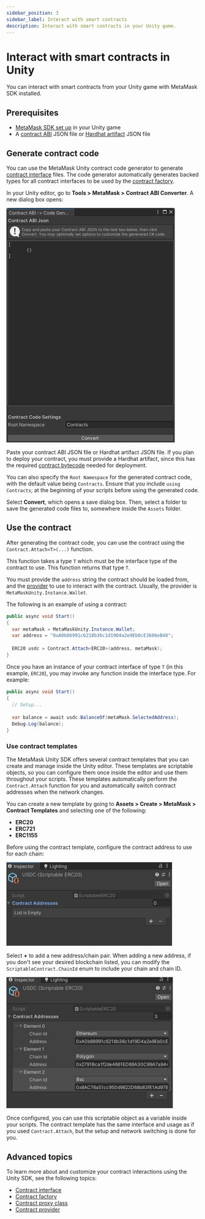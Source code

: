```yaml
---
sidebar_position: 3
sidebar_label: Interact with smart contracts
description: Interact with smart contracts in your Unity game.
---
```


# Interact with smart contracts in Unity

You can interact with smart contracts from your Unity game with MetaMask SDK installed.

## Prerequisites

- [MetaMask SDK set up](../index.md) in your Unity game
- A [contract ABI](../../../../../concepts/smart-contracts.md#contract-abi) JSON file or
  [Hardhat artifact](https://hardhat.org/hardhat-runner/docs/advanced/artifacts#compilation-artifacts)
  JSON file

## Generate contract code

You can use the MetaMask Unity contract code generator to generate
[contract interface](contract-interface.md) files.
The code generator automatically generates backed types for all contract interfaces to be used by
the [contract factory](contract-factory.md#backed-type-contract-factory).

In your Unity editor, go to **Tools > MetaMask > Contract ABI Converter**.
A new dialog box opens:

<p align="center">

![dialog](../../../../assets/contract-abi-converter-dialog.png)

</p>

Paste your contract ABI JSON file or Hardhat artifact JSON file.
If you plan to deploy your contract, you must provide a Hardhat artifact, since this
has the required [contract bytecode](../../../../../concepts/smart-contracts.md#contract-bytecode) needed for deployment.

You can also specify the `Root Namespace` for the generated contract code, with the default value being `Contracts`. Ensure that you include `using Contracts`; at the beginning of your scripts before using the generated code.

Select **Convert**, which opens a save dialog box. Then, select a folder to save the generated code files to, somewhere inside the `Assets` folder.

## Use the contract

After generating the contract code, you can use the contract using the
`Contract.Attach<T>(...)` function.

This function takes a type `T` which must be the interface type of the contract to use.
This function returns that type `T`.

You must provide the `address` string the contract should be loaded from, and the
[provider](contract-provider.md) to use to interact with the contract.
Usually, the provider is `MetaMaskUnity.Instance.Wallet`.

The following is an example of using a contract:

```csharp
public async void Start()
{
  var metaMask = MetaMaskUnity.Instance.Wallet;
  var address = "0xA0b86991c6218b36c1d19D4a2e9Eb0cE3606eB48";

  ERC20 usdc = Contract.Attach<ERC20>(address, metaMask);
}
```

Once you have an instance of your contract interface of type `T` (in this example, `ERC20`), you may
invoke any function inside the interface type.
For example:

```csharp
public async void Start()
{
  // Setup...

  var balance = await usdc.BalanceOf(metaMask.SelectedAddress);
  Debug.Log(balance);
}
```

### Use contract templates

The MetaMask Unity SDK offers several contract templates that you can create and manage inside the
Unity editor.
These templates are scriptable objects, so you can configure them once inside the editor and use
them throughout your scripts.
These templates automatically perform the `Contract.Attach` function for you and automatically
switch contract addresses when the network changes.

You can create a new template by going to **Assets > Create > MetaMask > Contract Templates** and
selecting one of the following:

- **ERC20**
- **ERC721**
- **ERC1155**

Before using the contract template, configure the contract address to use for each chain:

<p align="center">

![empty template](../../../../assets/unity-empty-template.png)

</p>

Select **+** to add a new address/chain pair.
When adding a new address, if you don't see your desired blockchain listed, you can modify the
`ScriptableContract.ChainId` enum to include your chain and chain ID.

<p align="center">

![full template](../../../../assets/unity-example-template.png)

</p>

Once configured, you can use this scriptable object as a variable inside your scripts.
The contract template has the same interface and usage as if you used `Contract.Attach`, but the
setup and network switching is done for you.

## Advanced topics

To learn more about and customize your contract interactions using the Unity SDK, see the following topics:

- [Contract interface](contract-interface.md)
- [Contract factory](contract-factory.md)
- [Contract proxy class](contract-proxy-class.md)
- [Contract provider](contract-provider.md)
